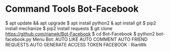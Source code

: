 # Command Tools Bot-Facebook
$ apt update && apt upgrade
$ apt install python2
& apt install git
$ pip2 install mechanize
$ pip2 install requests
$ git clone https://github.com/rianwk/Bot-Facebook
$ cd Bot-Facebook
$ python2 bot-facebook.py
Menu Bot:
AUTO LIKE
AUTO COMMENT
AUTO FRIEND
REQUESTS
AUTO GENERATE ACCESS TOKEN
FACEBOOK : RianWk
